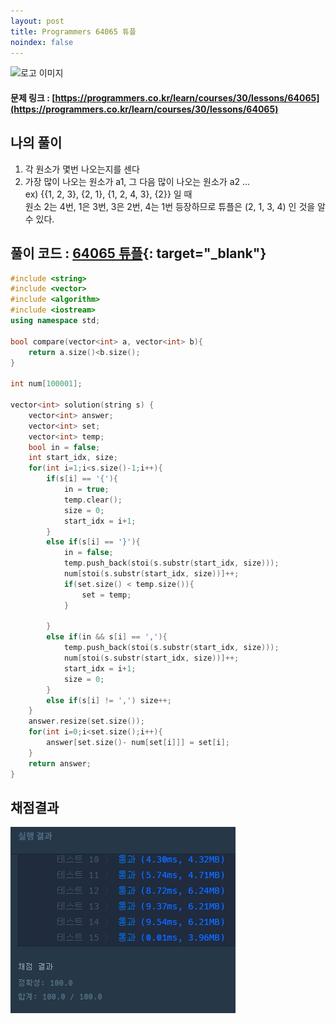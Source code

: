 ```yaml
---
layout: post
title: Programmers 64065 튜플
noindex: false
---
```

![로고 이미지](https://s3.ap-northeast-2.amazonaws.com/grepp-cloudfront/programmers_imgs/design/logo.jpg)

#### 문제 링크 : [https://programmers.co.kr/learn/courses/30/lessons/64065](https://programmers.co.kr/learn/courses/30/lessons/64065)


## 나의 풀이
1. 각 원소가 몇번 나오는지를 센다
2. 가장 많이 나오는 원소가 a1, 그 다음 많이 나오는 원소가 a2 ...       
ex) {{1, 2, 3}, {2, 1}, {1, 2, 4, 3}, {2}} 일 때                         
원소 2는 4번, 1은 3번, 3은 2번, 4는 1번 등장하므로 튜플은 (2, 1, 3, 4) 인 것을 알 수 있다.           


## 풀이 코드 : [64065 튜플](https://github.com/sun-pyo/algorithm/blob/main/programmers/64065.cpp){: target="_blank"}

```c++
#include <string>
#include <vector>
#include <algorithm>
#include <iostream>
using namespace std;

bool compare(vector<int> a, vector<int> b){
    return a.size()<b.size();
}

int num[100001];

vector<int> solution(string s) {
    vector<int> answer;
    vector<int> set;
    vector<int> temp;
    bool in = false;
    int start_idx, size;
    for(int i=1;i<s.size()-1;i++){
        if(s[i] == '{'){
            in = true;
            temp.clear();
            size = 0;
            start_idx = i+1;
        }
        else if(s[i] == '}'){
            in = false;
            temp.push_back(stoi(s.substr(start_idx, size)));
            num[stoi(s.substr(start_idx, size))]++;
            if(set.size() < temp.size()){
                set = temp;
            }
                
        }
        else if(in && s[i] == ','){
            temp.push_back(stoi(s.substr(start_idx, size)));
            num[stoi(s.substr(start_idx, size))]++;
            start_idx = i+1;
            size = 0;
        }
        else if(s[i] != ',') size++;
    }
    answer.resize(set.size());
    for(int i=0;i<set.size();i++){
        answer[set.size()- num[set[i]]] = set[i]; 
    }
    return answer;
}
```


## 채점결과

![42586](\algorithm\img\programmers_64065.PNG)
